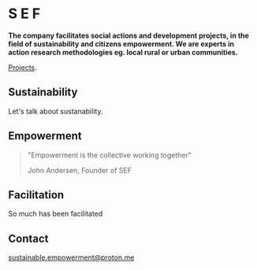 # S E F
**The company facilitates social actions and development projects, in the field of sustainability and citizens empowerment. We are experts in action research methodologies eg. local rural or urban communities.** 

[Projects](./projects.md).


## Sustainability

Let's talk about sustanability.

## Empowerment

> "Empowerment is the collective working together"
>
> John Andersen, Founder of SEF

## Facilitation

So much has been facilitated

## Contact

sustainable.empowerment@proton.me
